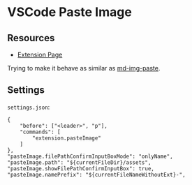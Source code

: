 # VSCode Paste Image

Resources
---

- [Extension Page][1]

<!-- Links -->
[1]: https://marketplace.visualstudio.com/items?itemName=mushan.vscode-paste-image

Trying to make it behave as similar as [md-img-paste](https://github.com/ferrine/md-img-paste.vim).

Settings
---

`settings.json`:

```
{
    "before": ["<leader>", "p"],
    "commands": [
        "extension.pasteImage"
    ]
},
"pasteImage.filePathConfirmInputBoxMode": "onlyName",
"pasteImage.path": "${currentFileDir}/assets",
"pasteImage.showFilePathConfirmInputBox": true,
"pasteImage.namePrefix": "${currentFileNameWithoutExt}-",
```
